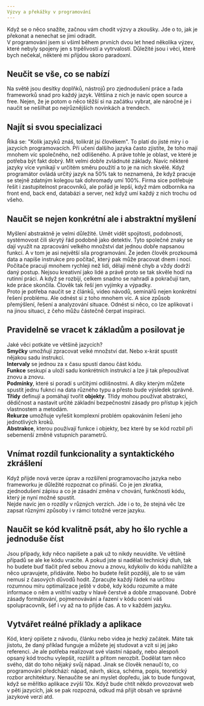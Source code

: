 ```yaml
---
Výzvy a překážky v programování
---
```


Když se o něco snažíte, začnou vám chodit výzvy a zkoušky. Jde o to, jak je překonat a nenechat se jimi odradit.
<br>
V programování jsem si všiml během prvních dvou let hned několika výzev, které nebyly spojeny jen s trpělivostí a vytrvalostí. Důležité jsou i věci, které bych nečekal, některé mi přijdou skoro paradoxní.
## Neučit se vše, co se nabízí
Na světě jsou desítky doplňků, nástrojů pro zjednodušení práce a řada frameworků snad pro každý jazyk. Většina z nich je navíc open source a free. Nejen, že je potom o něco těžší si na začátku vybrat, ale náročné je i naučit se nešilhat po nejrůznějších novinkách a trendech.
## Najít si svou specializaci
Říká se: "Kolik jazyků znáš, tolikrát jsi člověkem". To platí do jisté míry i o jazycích programovacích. Při učení dalšího jazyka často zjistíte, že toho mají mnohem víc společného, než odlišeného. A práve tohle je oblast, ve které je potřeba být fakt dobrý. Mít velmi dobře zvládnuté základy. Navíc některé jazyky více vynikají v určitém směru použití a to je na nich skvělé. Když programátor ovládá určitý jazyk na 50% tak to neznamená, že když pracuje se stejně zdatným kolegou tak dohromady umí 100%. Firma sice potřebuje řešit i zastupitelnost pracovníků, ale pořád je lepší, když mám odborníka na front end, back end, databázi a server, než když umí každý z nich trochu od všeho.
## Naučit se nejen konkrétní ale i abstraktní myšlení
Myšlení abstraktně je velmi důležité. Umět vidět spojitosti, podobnosti, systémovost čili skrytý řád podobně jako detektiv. Tyto společné znaky se dají využít na zpracování velkého množství dat jednou dobře napsanou funkcí. A v tom je asi největší síla programování. Že jeden člověk prozkoumá data a napíše instrukce pro počítač, který pak může pracovat dnem i nocí. Počítače pracují mnohem rychleji než lidi, dělají méně chyb a vždy dodrží daný postup. Nejsou kreativní jako lidé a právě proto se tak skvěle hodí na rutinní práci. A když se rozbijí, celkem snadno se nahradí a pokračují tam, kde práce skončila. Člověk tak řeší jen vyjímky a výpadky.
<br>
Proto je potřeba naučit se z článků, video návodů, seminářů nejen konkrétní řešení problému. Ale odnést si z toho mnohem víc. A sice způsob přemýšlení, řešení a analyzování situace. Odnést si něco, co lze aplikovat i na jinou situaci, z čeho můžu částečně čerpat inspiraci.
## Pravidelně se vracet k základům a posilovat je
Jaké věci potkáte ve většině jazycích?
<br>
**Smyčky** umožňují zpracovat velké množství dat. Nebo x-krát spustit nějakou sadu instrukcí.
<br>
**Intervaly** se jednou za x času spustí danou část kódu.
<br>
**Funkce** seskupí a uloží sadu konkrétních instrukcí a lze ji tak přepoužívat znovu a znovu.
<br>
**Podmínky**, které si poradí s určitými odlišnostmi. A díky kterým můžete spustit jednu fuknci na data různého typu a přesto bude výsledek správně.
<br>
**Třídy** definují a pomáhají tvořit **objekty**. Třídy mohou používat abstrakci, dědičnost a nastavit určité základní bezpečnostní zásady pro přístup k jejich vlastnostem a metodám.
<br>
**Rekurze** umožňuje vyřešit komplexní problém opakováním řešení jeho jednotlivých kroků.
<br>
**Abstrakce**, kterou používají funkce i objekty, bez které by se kód rozbil při sebemenší změně vstupních parametrů.
## Vnímat rozdíl funkcionality a syntaktického zkrášlení
Když přijde nová verze úprav a rozšíření programovacího jazyka nebo frameworku je důležité rozpoznat co přináší. Co je jen zkratka, zjednodušení zápisu a co je zásadní změna v chování, funkčnosti kódu, který je nyní možné spustit.
<br>
Nejde navíc jen o rozdíly v různých verzích. Jde i o to, že stejná věc lze zapsat různými způsoby i v rámci totožné verze jazyku.
## Naučit se kód kvalitně psát, aby ho šlo rychle a jednoduše číst
Jsou případy, kdy něco napíšete a pak už to nikdy neuvidíte. Ve většině případů se ale ke kódu vracíte. A pokud jste si nadělali technický dluh, tak ho budete buď tlačit před sebou znovu a znovu, kdykoliv do kódu nahlížíte a něco upravujete, přidáváte. Nebo ho budete řešit později, ale to se vám nemusí z časových důvodů hodit. Zpracujte každý řádek na určitou rozumnou míru optimalizace ještě v době, kdy kódu rozumíte a máte informace o něm a vnitřní vazby v hlavě čerstvé a dobře zmapované. Dobré zásady formátování, pojmenovávání a řazení v kódu ocení váš spolupracovník, šéf i vy až na to přijde čas. A to v každém jazyku.
## Vytvářet reálné příklady a aplikace
Kód, který opíšete z návodu, článku nebo videa je hezký začátek. Máte tak jistotu, že daný příklad funguje a můžete jej studovat a vzít si jej jako referenci. Je ale potřeba realizovat své vlastní nápady, nebo alespoň opsaný kód trochu vylepšit, rozšířit a přitom nerozbít. Dodělat tam něco svého, dát do toho nějaký svůj nápad. Jinak se člověk nenaučí to, co programování předchází: nápad, návrh, skica, schéma, popis, teoretický rozbor architektury. Nenaučíte se ani myslet dopředu, jak to bude fungovat, když se měřítko aplikace zvýší 10x. Když bude chtít někdo provozovat web v pěti jazycích, jak se pak rozpozná, odkud má přijít obsah ve správné jazykové verzi atd.
